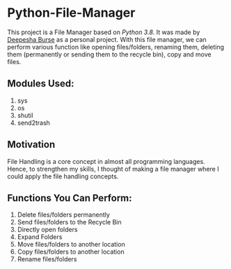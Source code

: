 # Python-File-Manager
This project is a File Manager based on *Python 3.8*. It was made by [Deepesha Burse](https://github.com/deepeshaburse) as a personal project. With this file manager, we can perform various function like opening files/folders, renaming them, deleting them (permanently or sending them to the recycle bin), copy and move files.

## Modules Used:
1. sys
2. os
3. shutil
4. send2trash

## Motivation
File Handling is a core concept in almost all programming languages. Hence, to strengthen my skills, I thought of making a file manager where I could apply the file handling concepts.

## Functions You Can Perform:
1. Delete files/folders permanently
2. Send files/folders to the Recycle Bin
3. Directly open folders
4. Expand Folders
5. Move files/folders to another location
6. Copy files/folders to another location
7. Rename files/folders
